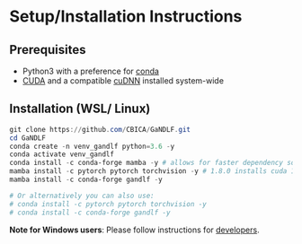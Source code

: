 # Setup/Installation Instructions

## Prerequisites

- Python3 with a preference for [conda](https://www.anaconda.com/)
- [CUDA](https://developer.nvidia.com/cuda-download) and a compatible [cuDNN](https://developer.nvidia.com/cudnn) installed system-wide

## Installation (WSL/ Linux)

```powershell
git clone https://github.com/CBICA/GaNDLF.git
cd GaNDLF
conda create -n venv_gandlf python=3.6 -y
conda activate venv_gandlf
conda install -c conda-forge mamba -y # allows for faster dependency solving
mamba install -c pytorch pytorch torchvision -y # 1.8.0 installs cuda 10.2 by default, personalize based on your cuda/driver availability via https://pytorch.org/get-started/locally/
mamba install -c conda-forge gandlf -y

# Or alternatively you can also use:
# conda install -c pytorch pytorch torchvision -y
# conda install -c conda-forge gandlf -y
```

**Note for Windows users**: Please follow instructions for [developers](./extending).
